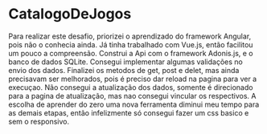 # CatalogoDeJogos

Para realizar este desafio, priorizei o aprendizado do framework Angular, pois não o conhecia ainda. Já tinha trabalhado com Vue.js, então facilitou um pouco a compreensão.
 Construi a Api com o framework Adonis.js, e o banco de dados SQLite.
 Consegui implementar algumas validações no envio dos dados.
 Finalizei os metodos de get, post e delet, mas ainda precisavam ser melhorados, pois é preciso dar reload na pagina para ver a execuçao.
 Não consegui a atualização dos dados, somente é direcionado para a pagina de atualização, mas nao consegui vincular os respectivos.
 A escolha de aprender do zero uma nova ferramenta diminui meu tempo para as demais etapas, então infelizmente só consegui fazer um css basico e sem o responsivo.


